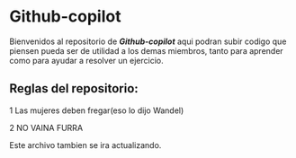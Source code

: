 # Github-copilot

Bienvenidos al repositorio de _**Github-copilot**_ aqui podran subir codigo que piensen pueda ser de utilidad a los demas miembros, tanto para aprender como para ayudar a resolver un ejercicio.

## Reglas del repositorio:
1 Las mujeres deben fregar(eso lo dijo Wandel)

2 NO VAINA FURRA

Este archivo tambien se ira actualizando.

